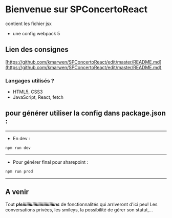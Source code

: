 # Bienvenue sur SPConcertoReact

contient les fichier jsx
+ une config webpack 5 


## Lien des consignes
[https://github.com/kmarwen/SPConcertoReact/edit/master/README.md](https://github.com/kmarwen/SPConcertoReact/edit/master/README.md)


### Langages utilisés ?

+ HTML5, CSS3
+ JavaScript, React, fetch


## pour générer utiliser la config dans package.json : 

_______________
- En dev :

```npm run dev```
_______________
- Pour générer final pour sharepoint :

```npm run prod```
_______________

## A venir

Tout _**pleiiiiiiiiiiiiiiiiiiiiiiiiiins**_ de fonctionnalités qui arriveront d'ici peu! Les conversations privées, les smileys, la possibilité de gérer son statut,... 
